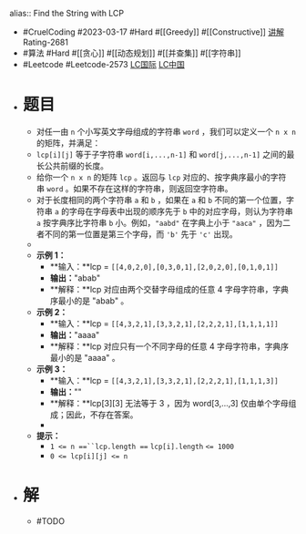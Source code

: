 alias:: Find the String with LCP

- #CruelCoding #2023-03-17 #Hard #[[Greedy]] #[[Constructive]] [讲解](https://youtu.be/07KRNyie-Lk) Rating-2681
- #算法 #Hard #[[贪心]] #[[动态规划]] #[[并查集]] #[[字符串]]
- #Leetcode #Leetcode-2573 [LC国际](https://leetcode.com/problems/find-the-string-with-lcp/) [LC中国](https://leetcode.cn/problems/find-the-string-with-lcp/)
- # 题目
	- 对任一由 `n` 个小写英文字母组成的字符串 `word` ，我们可以定义一个 `n x n` 的矩阵，并满足：
	- `lcp[i][j]` 等于子字符串 `word[i,...,n-1]` 和 `word[j,...,n-1]` 之间的最长公共前缀的长度。
	- 给你一个 `n x n` 的矩阵 `lcp` 。返回与 `lcp` 对应的、按字典序最小的字符串 `word` 。如果不存在这样的字符串，则返回空字符串。
	- 对于长度相同的两个字符串 `a` 和 `b` ，如果在 `a` 和 `b` 不同的第一个位置，字符串 `a` 的字母在字母表中出现的顺序先于 `b` 中的对应字母，则认为字符串 `a` 按字典序比字符串 `b` 小。例如，`"aabd"` 在字典上小于 `"aaca"` ，因为二者不同的第一位置是第三个字母，而 `'b'` 先于 `'c'` 出现。
	-
	- **示例 1：**
		- **输入：**lcp = `[[4,0,2,0],[0,3,0,1],[2,0,2,0],[0,1,0,1]]`
		- **输出：**"abab"
		- **解释：**lcp 对应由两个交替字母组成的任意 4 字母字符串，字典序最小的是 "abab" 。
	- **示例 2：**
		- **输入：**lcp = `[[4,3,2,1],[3,3,2,1],[2,2,2,1],[1,1,1,1]]`
		- **输出：**"aaaa"
		- **解释：**lcp 对应只有一个不同字母的任意 4 字母字符串，字典序最小的是 "aaaa" 。
	- **示例 3：**
		- **输入：**lcp = `[[4,3,2,1],[3,3,2,1],[2,2,2,1],[1,1,1,3]]`
		- **输出：**""
		- **解释：**lcp[3][3] 无法等于 3 ，因为 word[3,...,3] 仅由单个字母组成；因此，不存在答案。
		-
	- **提示：**
		- `1 <= n ==``lcp.length ==` `lcp[i].length` `<= 1000`
		- `0 <= lcp[i][j] <= n`
- # 解
	- #TODO